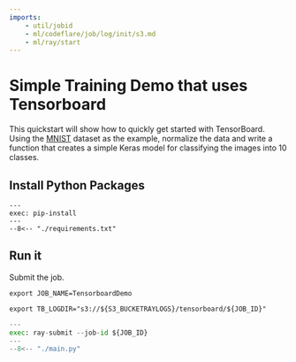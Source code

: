 ```yaml
---
imports:
    - util/jobid
    - ml/codeflare/job/log/init/s3.md
    - ml/ray/start
---
```


# Simple Training Demo that uses Tensorboard

This quickstart will show how to quickly get started with TensorBoard. Using the [MNIST](https://en.wikipedia.org/wiki/MNIST_database) dataset as the example, normalize the data and write a function that creates a simple Keras model for classifying the images into 10 classes.


## Install Python Packages

```shell
---
exec: pip-install
---
--8<-- "./requirements.txt"
```

## Run it

Submit the job.

```shell
export JOB_NAME=TensorboardDemo
```

```shell
export TB_LOGDIR="s3://${S3_BUCKETRAYLOGS}/tensorboard/${JOB_ID}"
```

```python
---
exec: ray-submit --job-id ${JOB_ID}
---
--8<-- "./main.py"
```
